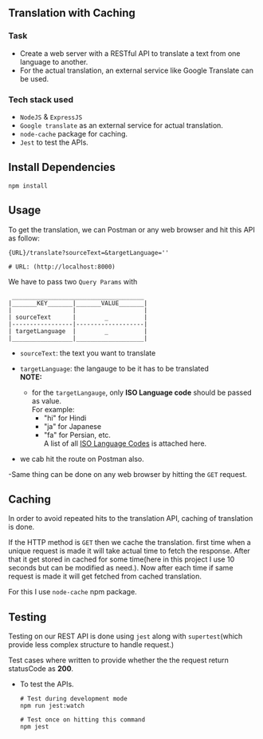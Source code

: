 ## Translation with Caching


### Task
- Create a web server with a RESTful API to translate a text from one language to another.
- For the actual translation, an external service like Google Translate can be used.


### Tech stack used
-  `NodeJS` & `ExpressJS` 
-  `Google translate` as an external service for actual translation.
-  `node-cache` package for caching.
-  `Jest` to test the APIs.

## Install Dependencies

```
npm install
```

## Usage 
To get the translation, we can Postman or any web browser and hit this API as follow:
```
{URL}/translate?sourceText=&targetLanguage=''

# URL: (http://localhost:8000) 
```

We have to pass two `Query Params` with 
```
 _____________________________________
|_______KEY_______|_______VALUE_______|
|                 |                   |
| sourceText      |        _          |
|-----------------|-------------------|
| targetLanguage  |        _          |
|_________________|___________________|
```
- `sourceText`: the text you want to translate
- `targetLanguage`: the langauge to be it has to be translated
<br>**NOTE:**
  - for the `targetLangauge`, only **ISO Language code** should be passed as value.
<br/>For example:
    - "hi" for Hindi
    - "ja" for Japanese
    - "fa" for Persian, etc.
    <br/>A list of all [ISO Language Codes](https://datahub.io/core/language-codes/r/0.html) is attached here.

-  we cab hit the route on Postman also.


-Same thing can be done on any web browser by hitting the `GET` request.

## Caching 
In order to avoid repeated hits to the translation API, caching of translation is done.

If the HTTP method is `GET` then we cache the translation.
first time when a unique request is made it will take actual time to fetch the response. After that it get stored in cached for some time(here in this project I use 10 seconds but can be modified as need.). Now after each time if same request is made it will get fetched from cached translation.

For this I use `node-cache` npm package.

## Testing
Testing on our REST API is done using `jest` along with `supertest`(which provide less complex structure to handle request.)

Test cases where written to provide whether the the request return statusCode as **200**.

- To test the APIs.
  ```
  # Test during development mode
  npm run jest:watch

  # Test once on hitting this command
  npm jest
  ```

